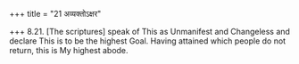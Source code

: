 +++
title = "21 अव्यक्तोऽक्षर"

+++
8.21. \[The scriptures\] speak of This as Unmanifest and Changeless and
declare This is to be the highest Goal. Having attained which people do
not return, this is My highest abode.
